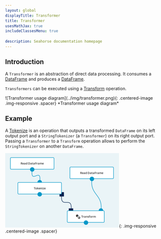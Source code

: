 ```yaml
---
layout: global
displayTitle: Transformer
title: Transformer
usesMathJax: true
includeClassesMenu: true

description: Seahorse documentation homepage
---
```

## Introduction

A `Transformer` is an abstraction of direct data processing. It consumes a [DataFrame](../classes/dataframe.html) and produces a [DataFrame](../classes/dataframe.html).

`Transformers` can be executed using a [Transform](../operations/transform.html) operation.

<div class="centered-container" markdown="1">
  ![Transformer usage diagram](../img/transformer.png){: .centered-image .img-responsive .spacer}
  *Transformer usage diagram*
</div>

## Example

A [Tokenize](../operations/tokenize.html) is an operation that outputs a transformed `DataFrame` on its left output port
and a `StringTokenizer` (a `Transformer`) on its right output port. Passing a `Transformer`
to a `Transform` operation allows to perform the `StringTokenizer` on another `DataFrame`.

![transformer example](../img/transformer_example.png){: .img-responsive .centered-image .spacer}
